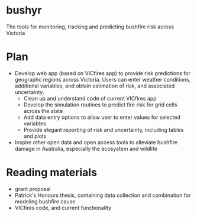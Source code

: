 # bushyr
The tools for monitoring, tracking and predicting bushfire risk across Victoria

# Plan

- Develop web app (based on VICfires app) to provide risk predictions for geographc regions across Victoria. Users can enter weather conditions, additional variables, and obtain estimation of risk, and associated uncertainty. 
    - Clean up and understand code of current VICfires app
    - Develop the simulation routines to predict fire risk for grid cells across the state
    - Add data entry options to allow user to enter values for selected variables
    - Provide elegant reporting of risk and uncertainty, including tables and plots
- Inspire other open data and open access tools to alleviate bushfire damage in Australia, especially the ecosystem and wildlife

# Reading materials

- grant proposal
- Patrick's Honours thesis, containing data collection and combination for modeling bushfire cause
- VICfires code, and current functionality


